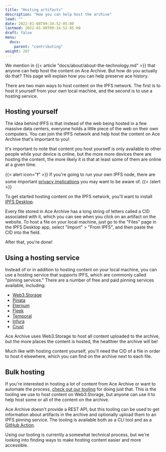 ```yaml
---
title: "Hosting artifacts"
description: "How you can help host the archive"
lead: ""
date: 2022-01-08T09:34:52-05:00
lastmod: 2022-01-08T09:34:52-05:00
draft: false
menu:
  docs:
    parent: "contributing"
weight: 207
---
```


We mention in {{< article "docs/about/about-the-technology.md" >}} that anyone
can help host the content on Ace Archive. But how do you actually do that? This
page will explain how you can help preserve ace history.

There are two main ways to host content on the IPFS network. The first is to
host it yourself from your own local machine, and the second is to use a
hosting service.

## Hosting yourself

The idea behind IPFS is that instead of the web being hosted in a few massive
data centers, everyone holds a little piece of the web on their own computers.
You can join the IPFS network and help host the content on Ace Archive that's
important to you!

It's important to note that content you host yourself is only available to
other people while your device is online, but the more more devices there are
hosting the content, the more likely it is that at least some of them are
online at a given time.

{{< alert icon="❗" >}}
If you're going to run your own IPFS node, there are some important [privacy
implications](https://docs.ipfs.io/concepts/privacy-and-encryption/) you may
want to be aware of.
{{< /alert >}}

To get started hosting content on the IPFS network, you'll want to install
[IPFS Desktop](https://docs.ipfs.io/install/ipfs-desktop/).

Every file stored in Ace Archive has a long string of letters called a CID
associated with it, which you can see when you click on an artifact on the
website. To host a file on your local machine, just go to the "Files" page in
the IPFS Desktop app, select "Import" > "From IPFS", and then paste the CID
into the field.

After that, you're done!

## Using a hosting service

Instead of or in addition to hosting content on your local machine, you can use
a hosting service that supports IPFS, which are commonly called "pinning
services." There are a number of free and paid pinning services available,
including:

- [Web3.Storage](https://web3.storage)
- [Pinata](https://www.pinata.cloud/)
- [Eternum](https://www.eternum.io)
- [Fleek](https://fleek.co/storage/)
- [Temporal](https://temporal.cloud/)
- [Infura](https://infura.io/)
- [Crust](https://crust.network/)

Ace Archive uses Web3.Storage to host all content uploaded to the archive, but
the more places the content is hosted, the healthier the archive will be!

Much like with hosting content yourself, you'll need the CID of a file in order
to host it elsewhere, which you can find on the archive next to each file.

## Bulk hosting

If you're interested in hosting a lot of content from Ace Archive or want to
automate the process, [check out our
tooling](https://github.com/acearchive/artifact-action) for doing just that.
This is the tooling we use to host content on Web3.Storage, but anyone can use
it to help host some or all of the content on the archive.

Ace Archive doesn't provide a REST API, but this tooling can be used to get
information about artifacts in the archive and optionally upload them to an
IPFS pinning service. The tooling is available both as a CLI tool and as a
[GitHub Action](https://github.com/features/actions).

Using our tooling is currently a somewhat technical process, but we're looking
into finding ways to make hosting content easier and more accessible.
